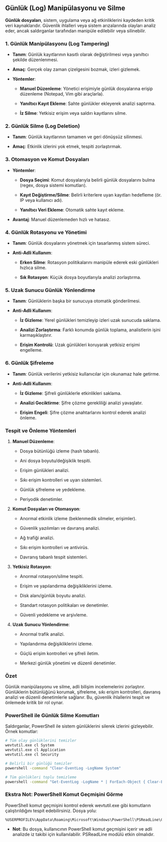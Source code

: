 
## Günlük (Log) Manipülasyonu ve Silme

**Günlük dosyaları**, sistem, uygulama veya ağ etkinliklerini kaydeden kritik veri kaynaklarıdır. Güvenlik ihlalleri veya sistem arızalarında olayları analiz eder, ancak saldırganlar tarafından manipüle edilebilir veya silinebilir.

### 1. Günlük Manipülasyonu (Log Tampering)

- **Tanım**: Günlük kayıtlarının kasıtlı olarak değiştirilmesi veya yanıltıcı şekilde düzenlenmesi.
    
- **Amaç**: Gerçek olay zaman çizelgesini bozmak, izleri gizlemek.
    
- **Yöntemler**:
    
    - **Manuel Düzenleme**: Yönetici erişimiyle günlük dosyalarına erişip düzenleme (Notepad, Vim gibi araçlarla).
        
    - **Yanıltıcı Kayıt Ekleme**: Sahte günlükler ekleyerek analizi saptırma.
        
    - **İz Silme**: Yetkisiz erişim veya saldırı kayıtlarını silme.
        

### 2. Günlük Silme (Log Deletion)

- **Tanım**: Günlük kayıtlarının tamamen ve geri dönüşsüz silinmesi.
    
- **Amaç**: Etkinlik izlerini yok etmek, tespiti zorlaştırmak.
    

### 3. Otomasyon ve Komut Dosyaları

- **Yöntemler**:
    
    - **Dosya Seçimi**: Komut dosyalarıyla belirli günlük dosyalarını bulma (regex, dosya sistemi komutları).
        
    - **Kayıt Değiştirme/Silme**: Belirli kriterlere uyan kayıtları hedefleme (ör. IP veya kullanıcı adı).
        
    - **Yanıltıcı Veri Ekleme**: Otomatik sahte kayıt ekleme.
        
- **Avantaj**: Manuel düzenlemeden hızlı ve hatasız.
    

### 4. Günlük Rotasyonu ve Yönetimi

- **Tanım**: Günlük dosyalarını yönetmek için tasarlanmış sistem süreci.
    
- **Anti-Adli Kullanım**:
    
    - **Erken Silme**: Rotasyon politikalarını manipüle ederek eski günlükleri hızlıca silme.
        
    - **Sık Rotasyon**: Küçük dosya boyutlarıyla analizi zorlaştırma.
        

### 5. Uzak Sunucu Günlük Yönlendirme

- **Tanım**: Günlüklerin başka bir sunucuya otomatik gönderilmesi.
    
- **Anti-Adli Kullanım**:
    
    - **İz Gizleme**: Yerel günlükleri temizleyip izleri uzak sunucuda saklama.
        
    - **Analizi Zorlaştırma**: Farklı konumda günlük toplama, analistlerin işini karmaşıklaştırır.
        
    - **Erişim Kontrolü**: Uzak günlükleri koruyarak yetkisiz erişimi engelleme.
        

### 6. Günlük Şifreleme

- **Tanım**: Günlük verilerini yetkisiz kullanıcılar için okunamaz hale getirme.
    
- **Anti-Adli Kullanım**:
    
    - **İz Gizleme**: Şifreli günlüklerle etkinlikleri saklama.
        
    - **Analizi Geciktirme**: Şifre çözme gerekliliği analizi yavaşlatır.
        
    - **Erişim Engeli**: Şifre çözme anahtarlarını kontrol ederek analizi önleme.
        

### Tespit ve Önleme Yöntemleri

1. **Manuel Düzenleme**:
    
    - Dosya bütünlüğü izleme (hash tabanlı).
        
    - Ani dosya boyutu/değişiklik tespiti.
        
    - Erişim günlükleri analizi.
        
    - Sıkı erişim kontrolleri ve uyarı sistemleri.
        
    - Günlük şifreleme ve yedekleme.
        
    - Periyodik denetimler.
        
2. **Komut Dosyaları ve Otomasyon**:
    
    - Anormal etkinlik izleme (beklenmedik silmeler, erişimler).
        
    - Güvenlik yazılımları ve davranış analizi.
        
    - Ağ trafiği analizi.
        
    - Sıkı erişim kontrolleri ve antivirüs.
        
    - Davranış tabanlı tespit sistemleri.
        
3. **Yetkisiz Rotasyon**:
    
    - Anormal rotasyon/silme tespiti.
        
    - Erişim ve yapılandırma değişikliklerini izleme.
        
    - Disk alanı/günlük boyutu analizi.
        
    - Standart rotasyon politikaları ve denetimler.
        
    - Güvenli yedekleme ve arşivleme.
        
4. **Uzak Sunucu Yönlendirme**:
    
    - Anormal trafik analizi.
        
    - Yapılandırma değişikliklerini izleme.
        
    - Güçlü erişim kontrolleri ve şifreli iletim.
        
    - Merkezi günlük yönetimi ve düzenli denetimler.
        

### Özet

Günlük manipülasyonu ve silme, adli bilişim incelemelerini zorlaştırır. Günlüklerin bütünlüğünü korumak, şifreleme, sıkı erişim kontrolleri, davranış analizi ve düzenli denetimlerle sağlanır. Bu, güvenlik ihlallerini tespit ve önlemede kritik bir rol oynar.

### PowerShell ile Günlük Silme Komutları

Saldırganlar, PowerShell ile sistem günlüklerini silerek izlerini gizleyebilir. Örnek komutlar:

```bash
# Tüm olay günlüklerini temizler
wevtutil.exe cl System
wevtutil.exe cl Application
wevtutil.exe cl Security

# Belirli bir günlüğü temizler
powershell -command "Clear-EventLog -LogName System"

# Tüm günlükleri toplu temizleme
powershell -command "Get-EventLog -LogName * | ForEach-Object { Clear-EventLog -LogName $_.Log }"
```


### Ekstra Not: PowerShell Komut Geçmişini Görme

PowerShell komut geçmişini kontrol ederek wevtutil.exe gibi komutların çalıştırıldığını tespit edebilirsiniz. Dosya yolu:

```
%USERPROFILE%\AppData\Roaming\Microsoft\Windows\PowerShell\PSReadLine\ConsoleHost_history.txt
```

- **Not**: Bu dosya, kullanıcının PowerShell komut geçmişini içerir ve adli analizde iz takibi için kullanılabilir. PSReadLine modülü etkin olmalıdır.